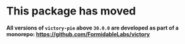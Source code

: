 # This package has moved

**All versions of `victory-pie` above `30.0.0` are developed as part of a monorepo: https://github.com/FormidableLabs/victory**
